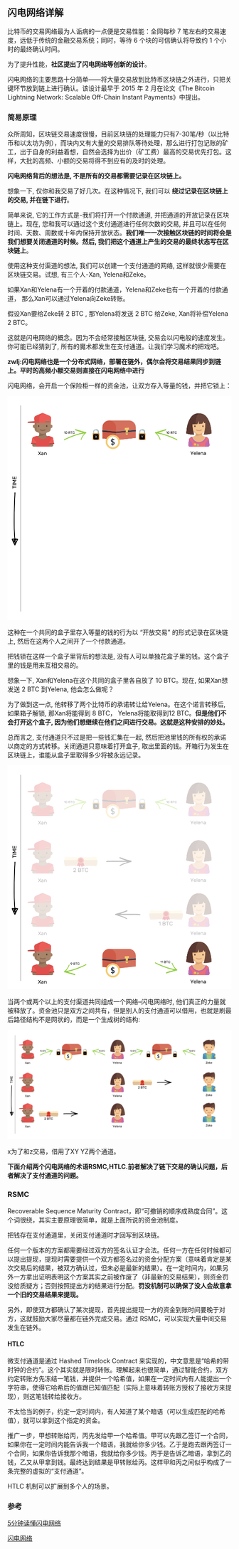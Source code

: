 ## 闪电网络详解
比特币的交易网络最为人诟病的一点便是交易性能：全网每秒 7 笔左右的交易速度，远低于传统的金融交易系统；同时，等待 6 个块的可信确认将导致约 1 个小时的最终确认时间。

为了提升性能，**社区提出了闪电网络等创新的设计**。

闪电网络的主要思路十分简单——将大量交易放到比特币区块链之外进行，只把关键环节放到链上进行确认。该设计最早于 2015 年 2 月在论文《The Bitcoin Lightning Network: Scalable Off-Chain Instant Payments》中提出。

### 简易原理
众所周知，区块链交易速度很慢，目前区块链的处理能力只有7-30笔/秒（以比特币和以太坊为例），而块内又有大量的交易排队等待处理，那么进行打包记账的矿工，出于自身的利益着想，自然会选择为出价（矿工费）最高的交易优先打包。这样，大批的高频、小额的交易将得不到应有的及时的处理。

**闪电网络背后的想法是, 不是所有的交易都需要记录在区块链上。**

想象一下, 仅你和我交易了好几次。在这种情况下, 我们可以 **绕过记录在区块链上的交易, 并在链下进行**。

简单来说, 它的工作方式是-我们将打开一个付款通道, 并把通道的开放记录在区块链上。现在, 您和我可以通过这个支付通道进行任何次数的交易, 并且可以在任何时间、天数、周数或十年内保持开放状态。**我们唯一一次接触区块链的时间将会是我们想要关闭通道的时候。然后, 我们把这个通道上产生的交易的最终状态写在区块链上**。

使用这种支付渠道的想法, 我们可以创建一个支付通道的网络, 这样就很少需要在区块链交易。试想, 有三个人-Xan, Yelena和Zeke。

如果Xan和Yelena有一个开着的付款通道，Yelena和Zeke也有一个开着的付款通道， 那么Xan可以通过Yelena向Zeke转账。

假设Xan要给Zeke转 2 BTC , 那Yelena将发送 2 BTC 给Zeke, Xan将补偿Yelena 2 BTC。

这就是闪电网络的概念。因为不会经常接触区块链, 交易会以闪电般的速度发生。你可能已经猜到了, 所有的魔术都发生在支付通道。让我们学习魔术的把戏吧。

**zwlj:闪电网络也是一个分布式网络，部署在链外，偶尔会将交易结果同步到链上。平时的高频小额交易则直接在闪电网络中进行**

闪电网络，会开启一个保险柜一样的资金池，让双方存入等量的钱，并把它锁上：

![](image/lighting_network0.png)

这种在一个共同的盒子里存入等量的钱的行为以 “开放交易” 的形式记录在区块链上, 然后在这两个人之间开了一个付款通道。

把钱锁在这样一个盒子里背后的想法是, 没有人可以单独花盒子里的钱。这个盒子里的钱是用来互相交易的。

想象一下, Xan和Yelena在这个共同的盒子里各自放了 10 BTC。现在, 如果Xan想发送 2 BTC 到Yelena, 他会怎么做呢？

为了做到这一点, 他转移了两个比特币的承诺转让给Yelena。在这个诺言转移后, 如果箱子解锁, 那Xan将能得到 8 BTC， Yelena将能取得到12 BTC。**但是他们不会打开这个盒子, 因为他们想继续在他们之间进行交易。这就是这种安排的妙处。**

总而言之, 支付通道只不过是把一些钱汇集在一起, 然后把池里钱的所有权的承诺以商定的方式转移。关闭通道只意味着打开盒子, 取出里面的钱。开箱行为发生在区块链上，谁能从盒子里取得多少将被永远记录。

![](image/lighting_network1.png)

当两个或两个以上的支付渠道共同组成一个网络–闪电网络时, 他们真正的力量就被释放了。资金池只是双方之间共有，但是别人的支付通道可以借用，也就是刷最后路径结构不是网状的，而是一个生成树的结构:

![](image/lighting_network2.png)

x为了和z交易，借用了XY YZ两个通道。

**下面介绍两个闪电网络的术语RSMC,HTLC.前者解决了链下交易的确认问题，后者解决了支付通道的问题。**

### RSMC
Recoverable Sequence Maturity Contract，即“可撤销的顺序成熟度合同”。这个词很绕，其实主要原理很简单，就是上面所说的资金池制度。

把钱存在支付通道里，关闭支付通道时才回写到区块链。

任何一个版本的方案都需要经过双方的签名认证才合法。任何一方在任何时候都可以提出提现，提现时需要提供一个双方都签名过的资金分配方案（意味着肯定是某次交易后的结果，被双方确认过，但未必是最新的结果）。在一定时间内，如果另外一方拿出证明表明这个方案其实之前被作废了（非最新的交易结果），则资金罚没给质疑方；否则按照提出方的结果进行分配。**罚没机制可以确保了没人会故意拿一个旧的交易结果来提现。**

另外，即使双方都确认了某次提现，首先提出提现一方的资金到账时间要晚于对方，这就鼓励大家尽量都在链外完成交易。通过 RSMC，可以实现大量中间交易发生在链外。

#### HTLC
微支付通道是通过 Hashed Timelock Contract 来实现的，中文意思是“哈希的带时钟的合约”。这个其实就是限时转账。理解起来也很简单，通过智能合约，双方约定转账方先冻结一笔钱，并提供一个哈希值，如果在一定时间内有人能提出一个字符串，使得它哈希后的值跟已知值匹配（实际上意味着转账方授权了接收方来提现），则这笔钱转给接收方。

不太恰当的例子，约定一定时间内，有人知道了某个暗语（可以生成匹配的哈希值），就可以拿到这个指定的资金。

推广一步，甲想转账给丙，丙先发给甲一个哈希值。甲可以先跟乙签订一个合同，如果你在一定时间内能告诉我一个暗语，我就给你多少钱。乙于是跑去跟丙签订一个合同，如果你告诉我那个暗语，我就给你多少钱。丙于是告诉乙暗语，拿到乙的钱，乙又从甲拿到钱。最终达到结果是甲转账给丙。这样甲和丙之间似乎构成了一条完整的虚拟的“支付通道”。

HTLC 机制可以扩展到多个人的场景。
### 参考

[5分钟读懂闪电网络](https://steemit.com/blockchain/@danielzhuang/jeydf-5)

[闪电网络](https://yeasy.gitbooks.io/blockchain_guide/content/bitcoin/lightning_network.html)
